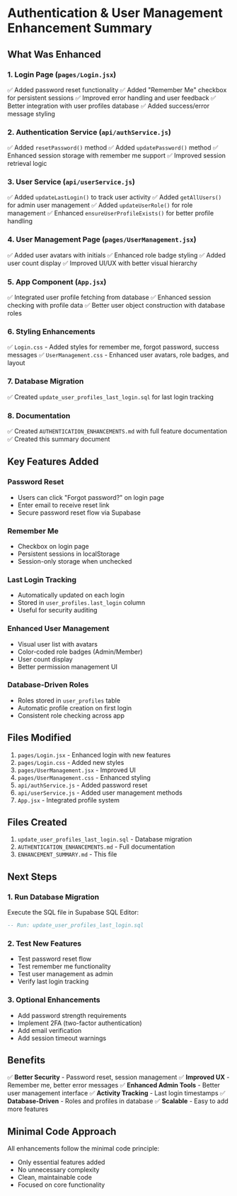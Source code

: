 # Authentication & User Management Enhancement Summary

## What Was Enhanced

### 1. Login Page (`pages/Login.jsx`)
✅ Added password reset functionality
✅ Added "Remember Me" checkbox for persistent sessions
✅ Improved error handling and user feedback
✅ Better integration with user profiles database
✅ Added success/error message styling

### 2. Authentication Service (`api/authService.js`)
✅ Added `resetPassword()` method
✅ Added `updatePassword()` method
✅ Enhanced session storage with remember me support
✅ Improved session retrieval logic

### 3. User Service (`api/userService.js`)
✅ Added `updateLastLogin()` to track user activity
✅ Added `getAllUsers()` for admin user management
✅ Added `updateUserRole()` for role management
✅ Enhanced `ensureUserProfileExists()` for better profile handling

### 4. User Management Page (`pages/UserManagement.jsx`)
✅ Added user avatars with initials
✅ Enhanced role badge styling
✅ Added user count display
✅ Improved UI/UX with better visual hierarchy

### 5. App Component (`App.jsx`)
✅ Integrated user profile fetching from database
✅ Enhanced session checking with profile data
✅ Better user object construction with database roles

### 6. Styling Enhancements
✅ `Login.css` - Added styles for remember me, forgot password, success messages
✅ `UserManagement.css` - Enhanced user avatars, role badges, and layout

### 7. Database Migration
✅ Created `update_user_profiles_last_login.sql` for last login tracking

### 8. Documentation
✅ Created `AUTHENTICATION_ENHANCEMENTS.md` with full feature documentation
✅ Created this summary document

## Key Features Added

### Password Reset
- Users can click "Forgot password?" on login page
- Enter email to receive reset link
- Secure password reset flow via Supabase

### Remember Me
- Checkbox on login page
- Persistent sessions in localStorage
- Session-only storage when unchecked

### Last Login Tracking
- Automatically updated on each login
- Stored in `user_profiles.last_login` column
- Useful for security auditing

### Enhanced User Management
- Visual user list with avatars
- Color-coded role badges (Admin/Member)
- User count display
- Better permission management UI

### Database-Driven Roles
- Roles stored in `user_profiles` table
- Automatic profile creation on first login
- Consistent role checking across app

## Files Modified

1. `pages/Login.jsx` - Enhanced login with new features
2. `pages/Login.css` - Added new styles
3. `pages/UserManagement.jsx` - Improved UI
4. `pages/UserManagement.css` - Enhanced styling
5. `api/authService.js` - Added password reset
6. `api/userService.js` - Added user management methods
7. `App.jsx` - Integrated profile system

## Files Created

1. `update_user_profiles_last_login.sql` - Database migration
2. `AUTHENTICATION_ENHANCEMENTS.md` - Full documentation
3. `ENHANCEMENT_SUMMARY.md` - This file

## Next Steps

### 1. Run Database Migration
Execute the SQL file in Supabase SQL Editor:
```sql
-- Run: update_user_profiles_last_login.sql
```

### 2. Test New Features
- Test password reset flow
- Test remember me functionality
- Test user management as admin
- Verify last login tracking

### 3. Optional Enhancements
- Add password strength requirements
- Implement 2FA (two-factor authentication)
- Add email verification
- Add session timeout warnings

## Benefits

✅ **Better Security** - Password reset, session management
✅ **Improved UX** - Remember me, better error messages
✅ **Enhanced Admin Tools** - Better user management interface
✅ **Activity Tracking** - Last login timestamps
✅ **Database-Driven** - Roles and profiles in database
✅ **Scalable** - Easy to add more features

## Minimal Code Approach

All enhancements follow the minimal code principle:
- Only essential features added
- No unnecessary complexity
- Clean, maintainable code
- Focused on core functionality
